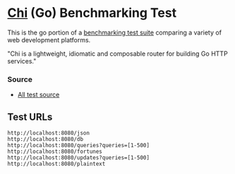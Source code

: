 # [Chi](https://github.com/go-chi/chi) (Go) Benchmarking Test

This is the go portion of a [benchmarking test suite](../) comparing a variety of web development platforms.

"Chi is a lightweight, idiomatic and composable router for building Go HTTP services."

### Source
* [All test source](src/chi/server.go)

## Test URLs

    http://localhost:8080/json
    http://localhost:8080/db
    http://localhost:8080/queries?queries=[1-500]
    http://localhost:8080/fortunes
    http://localhost:8080/updates?queries=[1-500]
    http://localhost:8080/plaintext
